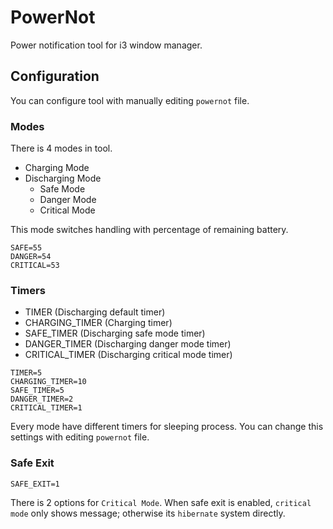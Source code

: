 # PowerNot

Power notification tool for i3 window manager.

## Configuration

You can configure tool with manually editing `powernot` file.

### Modes

There is 4 modes in tool.

- Charging Mode
- Discharging Mode
  - Safe Mode
  - Danger Mode
  - Critical Mode

This mode switches handling with percentage of remaining battery.

```
SAFE=55
DANGER=54
CRITICAL=53
```

### Timers

- TIMER (Discharging default timer)
- CHARGING_TIMER (Charging timer)
- SAFE_TIMER (Discharging safe mode timer)
- DANGER_TIMER (Discharging danger mode timer)
- CRITICAL_TIMER (Discharging critical mode timer)

```
TIMER=5
CHARGING_TIMER=10
SAFE_TIMER=5
DANGER_TIMER=2
CRITICAL_TIMER=1
```

Every mode have different timers for sleeping process. You can change this 
settings with editing `powernot` file.

### Safe Exit

```
SAFE_EXIT=1
```

There is 2 options for `Critical Mode`. When safe exit is enabled, 
`critical mode` only shows message; otherwise its `hibernate` system 
directly.
